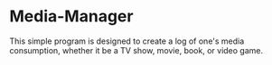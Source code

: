 # Media-Manager
 
This simple program is designed to create a log of one's media consumption, whether it be a TV show, movie, book, or video game.
